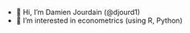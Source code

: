 - 👋 Hi, I’m Damien Jourdain (@djourd1)
- 👀 I’m interested in econometrics (using R, Python)

<!---
djourd1/djourd1 is a ✨ special ✨ repository because its `README.md` (this file) appears on your GitHub profile.
You can click the Preview link to take a look at your changes.
--->
